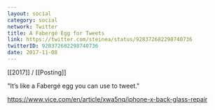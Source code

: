 ```yaml
---
layout: social
category: social
network: Twitter
title: A Fabergé Egg for Tweets
link: https://twitter.com/steinea/status/928372682298740736
twitterID: 928372682298740736
date: 2017-11-08
---
```


[[2017]] / [[Posting]]

"It’s like a Fabergé egg you can use to tweet."

<https://www.vice.com/en/article/xwa5nq/iphone-x-back-glass-repair>
